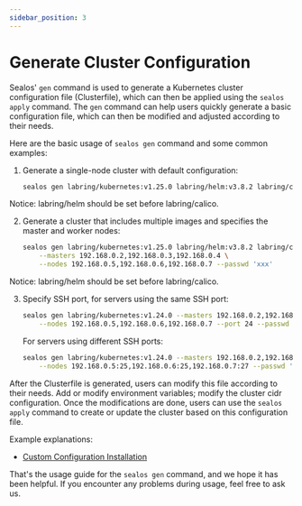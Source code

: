 ```yaml
---
sidebar_position: 3
---
```


# Generate Cluster Configuration

Sealos' `gen` command is used to generate a Kubernetes cluster configuration file (Clusterfile), which can then be applied using the `sealos apply` command. The `gen` command can help users quickly generate a basic configuration file, which can then be modified and adjusted according to their needs.

Here are the basic usage of `sealos gen` command and some common examples:

1. Generate a single-node cluster with default configuration:

   ```bash
   sealos gen labring/kubernetes:v1.25.0 labring/helm:v3.8.2 labring/calico:v3.24.1
   ```

Notice: labring/helm should be set before labring/calico.

2. Generate a cluster that includes multiple images and specifies the master and worker nodes:

   ```bash
   sealos gen labring/kubernetes:v1.25.0 labring/helm:v3.8.2 labring/calico:v3.24.1 \
       --masters 192.168.0.2,192.168.0.3,192.168.0.4 \
       --nodes 192.168.0.5,192.168.0.6,192.168.0.7 --passwd 'xxx'
   ```

Notice: labring/helm should be set before labring/calico.

3. Specify SSH port, for servers using the same SSH port:

   ```bash
   sealos gen labring/kubernetes:v1.24.0 --masters 192.168.0.2,192.168.0.3,192.168.0.4 \
       --nodes 192.168.0.5,192.168.0.6,192.168.0.7 --port 24 --passwd 'xxx'
   ```

   For servers using different SSH ports:

   ```bash
   sealos gen labring/kubernetes:v1.24.0 --masters 192.168.0.2,192.168.0.3:23,192.168.0.4:24 \
       --nodes 192.168.0.5:25,192.168.0.6:25,192.168.0.7:27 --passwd 'xxx'
   ```

After the Clusterfile is generated, users can modify this file according to their needs. Add or modify environment variables; modify the cluster cidr configuration. Once the modifications are done, users can use the `sealos apply` command to create or update the cluster based on this configuration file.

Example explanations:

- [Custom Configuration Installation](/self-hosting/lifecycle-management/operations/run-cluster/gen-apply-cluster.md)

That's the usage guide for the `sealos gen` command, and we hope it has been helpful. If you encounter any problems during usage, feel free to ask us.
